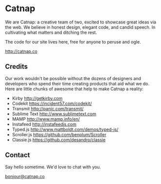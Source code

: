 # Catnap

We are Catnap: a creative team of two, excited to showcase great ideas via the web. We believe in honest design, elegant code, and candid speech. In cultivating what matters and ditching the rest.

The code for our site lives here, free for anyone to peruse and ogle.

<http://catnap.co>

## Credits

Our work wouldn't be possible without the dozens of designers and developers who spend their time creating products that aid what we do. Here are little chunks of awesome that help to make Catnap a reality:

- Kirby <http://getkirby.com>
- Codekit <https://incident57.com/codekit/>
- Transmit <http://panic.com/transmit/>
- Sublime Text <http://www.sublimetext.com>
- MAMP <http://www.mamp.info/en/>
- Instafeed <http://instafeedjs.com>
- Typed.js <http://www.mattboldt.com/demos/typed-js/>
- Scroller.js <https://github.com/benplum/Scroller>
- Classie.js <https://github.com/desandro/classie>

## Contact

Say hello sometime. We'd love to chat with you.

<bonjour@catnap.co>
